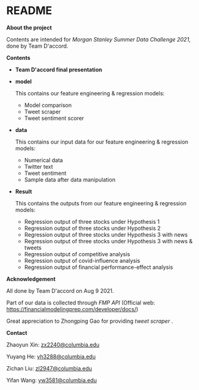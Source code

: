 # README

**About the project**

Contents are intended for *Morgan Stanley Summer Data Challenge 2021*, done by Team D'accord.



**Contents**

- **Team D'accord final presentation**

- **model**

  This contains our feature engineering & regression models:

  - Model comparison
  - Tweet scraper
  - Tweet sentiment scorer

- **data**

  This contains our input data for our feature engineering & regression models:

  - Numerical data
  - Twitter text
  - Tweet sentiment
  - Sample data after data manipulation

- **Result**

  This contains the outputs from our feature engineering & regression models:

  - Regression output of three stocks under Hypothesis 1
  - Regression output of three stocks under Hypothesis 2
  - Regression output of three stocks under Hypothesis 3 with news
  - Regression output of three stocks under Hypothesis 3 with news & tweets
  - Regression output of competitive analysis
  - Regression output of covid-influence analysis
  - Regression output of financial performance-effect analysis



**Acknowledgement**

All done by Team D'accord on Aug 9 2021.

Part of our data is collected through *FMP API* (Official web: https://financialmodelingprep.com/developer/docs/)

Great appreciation to Zhongping Gao for providing *tweet scraper* .



**Contact**

Zhaoyun Xin: zx2240@columbia.edu

Yuyang He: yh3288@columbia.edu

Zichan Liu: zl2947@columbia.edu

Yifan Wang: yw3581@columbia.edu
